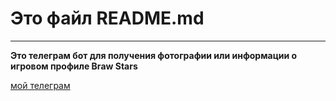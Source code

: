 # Это файл README.md
---
__Это телеграм бот для получения фотографии или информации о игровом профиле Braw Stars__


[мой телеграм](https://t.me/bak6767)